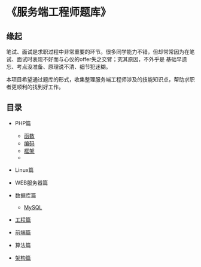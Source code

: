 
# 《服务端工程师题库》


## 缘起

笔试、面试是求职过程中非常重要的环节。很多同学能力不错，但却常常因为在笔试、面试时表现不好而与心仪的offer失之交臂；究其原因，不外乎是 基础早遗忘、考点没准备、原理说不清、细节犯迷糊。

本项目希望通过题库的形式，收集整理服务端工程师涉及的技能知识点，帮助求职者更顺利的找到好工作。


## 目录

* PHP篇

	* [函数](php/function.md)
	* [编码](php/coding.md)
	* [框架](php/framework.md)
    * 

* Linux篇
* WEB服务器篇
* 数据库篇

    * [MySQL](database/mysql.md)

* [工程篇](project.md)
* [前端篇](fe.md)
* 算法篇
* [架构篇](architecture.md)
